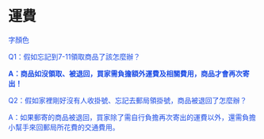 <link rel="stylesheet" href="lightup.css">

# 運費

<font color="#1b4be6">字顏色</span>

Q1：假如忘記到7-11領取商品了該怎麼辦？

**A：商品如沒領取、被退回，買家需負擔額外運費及相關費用，商品才會再次寄出！**

Q2：假如家裡剛好沒有人收掛號、忘記去郵局領掛號，商品被退回了怎麼辦？

A：如果郵寄的商品被退回，買家除了需自行負擔再次寄出的運費以外，還需負擔小幫手來回郵局所花費的交通費用。

